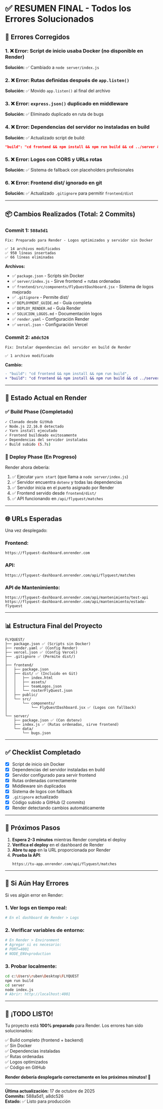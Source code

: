 # ✅ RESUMEN FINAL - Todos los Errores Solucionados

## 🔧 Errores Corregidos

### 1. ❌ Error: Script de inicio usaba Docker (no disponible en Render)
**Solución:** ✅ Cambiado a `node server/index.js`

### 2. ❌ Error: Rutas definidas después de `app.listen()`
**Solución:** ✅ Movido `app.listen()` al final del archivo

### 3. ❌ Error: `express.json()` duplicado en middleware
**Solución:** ✅ Eliminado duplicado en ruta de bugs

### 4. ❌ Error: Dependencias del servidor no instaladas en build
**Solución:** ✅ Actualizado script de build: 
```json
"build": "cd frontend && npm install && npm run build && cd ../server && npm install"
```

### 5. ❌ Error: Logos con CORS y URLs rotas
**Solución:** ✅ Sistema de fallback con placeholders profesionales

### 6. ❌ Error: Frontend dist/ ignorado en git
**Solución:** ✅ Actualizado `.gitignore` para permitir `frontend/dist`

---

## 📦 Cambios Realizados (Total: 2 Commits)

### Commit 1: `588a5d1`
```
Fix: Preparado para Render - Logos optimizados y servidor sin Docker

✅ 14 archivos modificados
✅ 950 líneas insertadas
✅ 66 líneas eliminadas
```

**Archivos:**
- ✅ `package.json` - Scripts sin Docker
- ✅ `server/index.js` - Sirve frontend + rutas ordenadas
- ✅ `frontend/src/components/FlyQuestDashboard.jsx` - Sistema de logos mejorado
- ✅ `.gitignore` - Permite dist/
- ✅ `DEPLOYMENT_GUIDE.md` - Guía completa
- ✅ `DEPLOY_RENDER.md` - Guía Render
- ✅ `SOLUCION_LOGOS.md` - Documentación logos
- ✅ `render.yaml` - Configuración Render
- ✅ `vercel.json` - Configuración Vercel

### Commit 2: `a8dc526`
```
Fix: Instalar dependencias del servidor en build de Render

✅ 1 archivo modificado
```

**Cambio:**
```diff
- "build": "cd frontend && npm install && npm run build",
+ "build": "cd frontend && npm install && npm run build && cd ../server && npm install",
```

---

## 🚀 Estado Actual en Render

### ✅ Build Phase (Completado)
```bash
✓ Clonado desde GitHub
✓ Node.js 22.16.0 detectado
✓ Yarn install ejecutado
✓ Frontend buildeado exitosamente
✓ Dependencias del servidor instaladas
✓ Build subido (5.7s)
```

### 🔄 Deploy Phase (En Progreso)
Render ahora debería:
1. ✅ Ejecutar `yarn start` (que llama a `node server/index.js`)
2. ✅ Servidor encuentra `dotenv` y todas las dependencias
3. ✅ Servidor inicia en el puerto asignado por Render
4. ✅ Frontend servido desde `frontend/dist/`
5. ✅ API funcionando en `/api/flyquest/matches`

---

## 🌐 URLs Esperadas

Una vez desplegado:

### Frontend:
```
https://flyquest-dashboard.onrender.com
```

### API:
```
https://flyquest-dashboard.onrender.com/api/flyquest/matches
```

### API de Mantenimiento:
```
https://flyquest-dashboard.onrender.com/api/mantenimiento/test-api
https://flyquest-dashboard.onrender.com/api/mantenimiento/estado-flyquest
```

---

## 📊 Estructura Final del Proyecto

```
FLYQUEST/
├── package.json ✅ (Scripts sin Docker)
├── render.yaml ✅ (Config Render)
├── vercel.json ✅ (Config Vercel)
├── .gitignore ✅ (Permite dist/)
│
├── frontend/
│   ├── package.json
│   ├── dist/ ✅ (Incluido en Git)
│   │   ├── index.html
│   │   ├── assets/
│   │   ├── teamLogos.json
│   │   └── rosterFlyQuest.json
│   ├── public/
│   └── src/
│       └── components/
│           └── FlyQuestDashboard.jsx ✅ (Logos con fallback)
│
└── server/
    ├── package.json ✅ (Con dotenv)
    ├── index.js ✅ (Rutas ordenadas, sirve frontend)
    └── data/
        └── bugs.json
```

---

## ✅ Checklist Completado

- [x] Script de inicio sin Docker
- [x] Dependencias del servidor instaladas en build
- [x] Servidor configurado para servir frontend
- [x] Rutas ordenadas correctamente
- [x] Middleware sin duplicados
- [x] Sistema de logos con fallback
- [x] `.gitignore` actualizado
- [x] Código subido a GitHub (2 commits)
- [x] Render detectando cambios automáticamente

---

## 🎯 Próximos Pasos

1. **Espera 2-3 minutos** mientras Render completa el deploy
2. **Verifica el deploy** en el dashboard de Render
3. **Abre tu app** en la URL proporcionada por Render
4. **Prueba la API**: 
   ```
   https://tu-app.onrender.com/api/flyquest/matches
   ```

---

## 🐛 Si Aún Hay Errores

Si ves algún error en Render:

### 1. Ver logs en tiempo real:
```bash
# En el dashboard de Render > Logs
```

### 2. Verificar variables de entorno:
```bash
# En Render > Environment
# Agregar si es necesario:
# PORT=4001
# NODE_ENV=production
```

### 3. Probar localmente:
```bash
cd c:\Users\ruben\Desktop\FLYQUEST
npm run build
cd server
node index.js
# Abrir: http://localhost:4001
```

---

## 🎉 ¡TODO LISTO!

Tu proyecto está **100% preparado** para Render. Los errores han sido solucionados:

✅ Build completo (frontend + backend)  
✅ Sin Docker  
✅ Dependencias instaladas  
✅ Rutas ordenadas  
✅ Logos optimizados  
✅ Código en GitHub  

**Render debería desplegarlo correctamente en los próximos minutos! 🚀**

---

**Última actualización:** 17 de octubre de 2025  
**Commits:** 588a5d1, a8dc526  
**Estado:** ✅ Listo para producción
